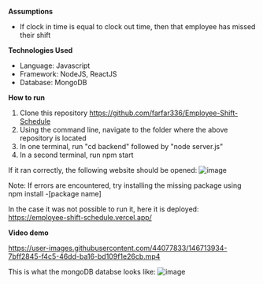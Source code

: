 **Assumptions**
- If clock in time is equal to clock out time, then that employee has missed their shift

**Technologies Used**
- Language: Javascript
- Framework: NodeJS, ReactJS
- Database: MongoDB

**How to run**
1. Clone this repository https://github.com/farfar336/Employee-Shift-Schedule
2. Using the command line, navigate to the folder where the above repository is located
3. In one terminal, run "cd backend" followed by "node server.js"
4. In a second terminal, run npm start

If it ran correctly, the following website should be opened:
![image](https://user-images.githubusercontent.com/44077833/146713294-b87a50e2-18e0-4146-8f3d-d24f5ae55202.png)


Note: If errors are encountered, try installing the missing package using npm install -[package name]

In the case it was not possible to run it, here it is deployed:
https://employee-shift-schedule.vercel.app/

**Video demo**


https://user-images.githubusercontent.com/44077833/146713934-7bff2845-f4c5-46dd-ba16-bd109f1e26cb.mp4

This is what the mongoDB databse looks like:
![image](https://user-images.githubusercontent.com/44077833/146716985-6b916eb1-c4dd-46e6-9e6f-5a7220a1035e.png)

